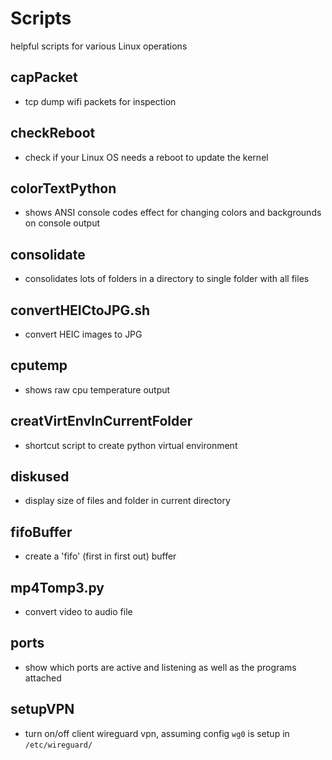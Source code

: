 # Scripts
helpful scripts for various Linux operations

## capPacket
* tcp dump wifi packets for inspection

## checkReboot
* check if your Linux OS needs a reboot to update the kernel

## colorTextPython
* shows ANSI console codes effect for changing colors and backgrounds on console output

## consolidate
* consolidates lots of folders in a directory to single folder with all files

## convertHEICtoJPG.sh
* convert HEIC images to JPG

## cputemp
* shows raw cpu temperature output 

## creatVirtEnvInCurrentFolder
* shortcut script to create python virtual environment

## diskused
* display size of files and folder in current directory

## fifoBuffer
* create a 'fifo' (first in first out) buffer

## mp4Tomp3.py
* convert video to audio file

## ports
* show which ports are active and listening as well as the programs attached

## setupVPN
* turn on/off client wireguard vpn, assuming config `wg0` is setup in `/etc/wireguard/`
